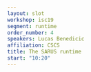 ```yaml
---
layout: slot
workshop: isc19
segment: runtime
order_number: 4
speakers: Lucas Benedicic
affiliation: CSCS
title: The SARUS runtime
start: "10:20"
---
```

